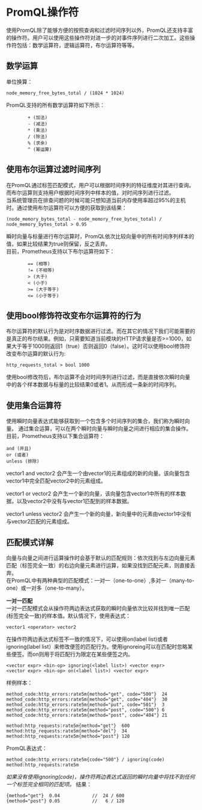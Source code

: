 # PromQL操作符 #
使用PromQL除了能够方便的按照查询和过滤时间序列以外，PromQL还支持丰富的操作符。用户可以使用这些操作符对进一步的对事件序列进行二次加工。这些操作符包括：数学运算符，逻辑运算符，布尔运算符等等。
## 数学运算 ##

单位换算：   
```
node_memory_free_bytes_total / (1024 * 1024)
```
PromQL支持的所有数学运算符如下所示：
```
        + (加法)
        - (减法)
        * (乘法)
        / (除法)
        % (求余)
        ^ (幂运算)
```
## 使用布尔运算过滤时间序列 ##
在PromQL通过标签匹配模式，用户可以根据时间序列的特征维度对其进行查询。而布尔运算则支持用户根据时间序列中样本的值，对时间序列进行过滤。        
当系统管理员在排查问题的时候可能只想知道当前内存使用率超过95%的主机时。通过使用布尔运算符可以方便的获取到该结果：
```
(node_memory_bytes_total - node_memory_free_bytes_total) / node_memory_bytes_total > 0.95
```
瞬时向量与标量进行布尔运算时，PromQL依次比较向量中的所有时间序列样本的值，如果比较结果为true则保留，反之丢弃。     
目前，Prometheus支持以下布尔运算符如下：
```
        == (相等)
        != (不相等)
        > (大于)
        < (小于)
        >= (大于等于)
        <= (小于等于)
```
## 使用bool修饰符改变布尔运算符的行为 ##
布尔运算符的默认行为是对时序数据进行过滤。而在其它的情况下我们可能需要的是真正的布尔结果。例如，只需要知道当前模块的HTTP请求量是否>=1000，如果大于等于1000则返回1（true）否则返回0（false）。这时可以使用bool修饰符改变布尔运算的默认行为:
```
http_requests_total > bool 1000
```
使用bool修改符后，布尔运算不会对时间序列进行过滤，而是直接依次瞬时向量中的各个样本数据与标量的比较结果0或者1。从而形成一条新的时间序列。
## 使用集合运算符 ##
使用瞬时向量表达式能够获取到一个包含多个时间序列的集合，我们称为瞬时向量。 通过集合运算，可以在两个瞬时向量与瞬时向量之间进行相应的集合操作。目前，Prometheus支持以下集合运算符：
```
and (并且)
or (或者)
unless (排除)
```
vector1 and vector2 会产生一个由vector1的元素组成的新的向量。该向量包含vector1中完全匹配vector2中的元素组成。

vector1 or vector2 会产生一个新的向量，该向量包含vector1中所有的样本数据，以及vector2中没有与vector1匹配到的样本数据。

vector1 unless vector2 会产生一个新的向量，新向量中的元素由vector1中没有与vector2匹配的元素组成。

## 匹配模式详解 ##
向量与向量之间进行运算操作时会基于默认的匹配规则：依次找到与左边向量元素匹配（标签完全一致）的右边向量元素进行运算，如果没找到匹配元素，则直接丢弃。     
在PromQL中有两种典型的匹配模式：一对一（one-to-one）,多对一（many-to-one）或一对多（one-to-many）。   

**一对一匹配**       
一对一匹配模式会从操作符两边表达式获取的瞬时向量依次比较并找到唯一匹配(标签完全一致)的样本值。默认情况下，使用表达式：     
```
vector1 <operator> vector2
```
在操作符两边表达式标签不一致的情况下，可以使用on(label list)或者ignoring(label list）来修改便签的匹配行为。使用ignoreing可以在匹配时忽略某些便签。而on则用于将匹配行为限定在某些便签之内。      
```
<vector expr> <bin-op> ignoring(<label list>) <vector expr>
<vector expr> <bin-op> on(<label list>) <vector expr>
```
样例样本：
```
method_code:http_errors:rate5m{method="get", code="500"}  24
method_code:http_errors:rate5m{method="get", code="404"}  30
method_code:http_errors:rate5m{method="put", code="501"}  3
method_code:http_errors:rate5m{method="post", code="500"} 6
method_code:http_errors:rate5m{method="post", code="404"} 21

method:http_requests:rate5m{method="get"}  600
method:http_requests:rate5m{method="del"}  34
method:http_requests:rate5m{method="post"} 120
```
PromQL表达式：
```
method_code:http_errors:rate5m{code="500"} / ignoring(code) method:http_requests:rate5m
```
*如果没有使用ignoring(code)，操作符两边表达式返回的瞬时向量中将找不到任何一个标签完全相同的匹配项。*
结果：
```
{method="get"}  0.04            //  24 / 600
{method="post"} 0.05            //   6 / 120
```
